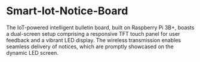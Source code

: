 # Smart-Iot-Notice-Board
The IoT-powered intelligent bulletin board, built on Raspberry Pi 3B+, boasts a dual-screen setup comprising a responsive TFT touch panel for user feedback and a vibrant LED display. The wireless transmission enables seamless delivery of notices, which are promptly showcased on the dynamic LED screen.
